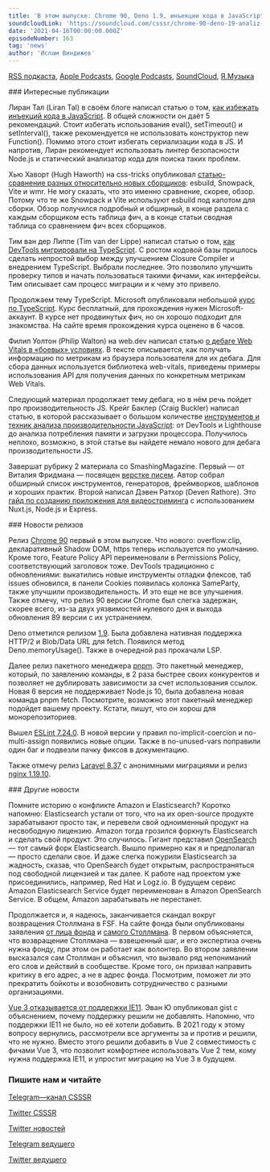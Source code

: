 ```yaml
---
title: 'В этом выпуске: Chrome 90, Deno 1.9, инъекции кода в JavaScript и анализ производительности JS, миграция DevTools на TypeScript, обзор относительно новых сборщиков, верстка писем, pnpm 6 и ESLint 7.24.0.'
soundcloudLink: 'https://soundcloud.com/csssr/chrome-90-deno-19-analiz-proizvoditelnosti-js-sborshchiki-verstka-pisem-pnpm-6-eslint-7240'
date: '2021-04-16T00:00:00.000Z'
episodeNumber: 163
tag: 'news'
author: 'Ислам Виндижев'
---
```


  [RSS подкаста](https://radio.csssr.com/rss/news512.rss), [Apple Podcasts](https://podcasts.apple.com/us/podcast/id1370045815), [Google Podcasts](https://podcasts.google.com/?feed=aHR0cHM6Ly9yYWRpby5jc3Nzci5jb20vcnNzL25ld3M1MTIucnNz&ep=14), [SoundCloud](https://soundcloud.com/csssr/sets/512-news), [Я.Музыка](https://music.yandex.ru/album/7040324/track/54795992)

<ParagraphWithImage imageName="manWithLaptop" imageSide="right">
  ### Интересные публикации

Лиран Тал (Liran Tal) в своём блоге написал статью о том, [как избежать инъекций кода в JavaScript](https://snyk.io/blog/5-ways-to-prevent-code-injection-in-javascript-and-node-js/). В общей сложности он даёт 5 рекомендаций. Стоит избегать использования eval(), setTimeout() и setInterval(), также рекомендуется не использовать конструктор new Function(). Помимо этого стоит избегать сериализации кода в JS. И напротив, Лиран рекомендует использовать линтер безопасности Node.js и статический анализатор кода для поиска таких проблем.
</ParagraphWithImage>

Хью Хаворт (Hugh Haworth) на css-tricks опубликовал [статью-сравнение разных относительно новых сборщиков](https://css-tricks.com/comparing-the-new-generation-of-build-tools/): esbuild, Snowpack, Vite и wmr. Не могу сказать, что это именно сравнение, скорее, обзор. Потому что те же Snowpack и Vite используют esbuild под капотом для сборки. Обзор получился подробный и обширный, в конце раздела с каждым сборщиком есть таблица фич, а в конце статьи сводная таблица со сравнением фич всех сборщиков.

Тим ван дер Липпе (Tim van der Lippe) написал статью о том, [как DevTools мигрировали на TypeScript](https://developer.chrome.com/blog/migrating-to-typescript/). С ростом кодовой базы пришлось сделать непростой выбор между улучшением Closure Compiler и внедрением TypeScript. Выбрали последнее. Это позволило улучшить проверку типов и начать пользоваться такими фичами, как интерфейсы. Тим описывает сам процесс миграции и к чему это привело.

Продолжаем тему TypeScript. Microsoft опубликовали небольшой [курс по TypeScript](https://docs.microsoft.com/en-us/learn/paths/build-javascript-applications-typescript/). Курс бесплатный, для прохождения нужен Microsoft-аккаунт. В курсе нет продвинутых фич, но он хорошо подходит для знакомства. На сайте время прохождения курса оценено в 6 часов.

Филип Уолтон (Philip Walton) на web.dev написал статью [о дебаге Web Vitals в «боевых» условиях](https://web.dev/debug-web-vitals-in-the-field/). В тексте описывается, как получать информацию по метрикам из браузера пользователя для их дебага. Для сбора данных используется библиотека web-vitals, приведены примеры использования API для получения данных по конкретным метрикам Web Vitals.

Следующий материал продолжает тему дебага, но в нём речь пойдет про производительность JS. Крейг Баклер (Craig Buckler) написал статью, в которой рассказывает о большом количестве [инструментов и техник анализа производительности JavaScript](https://blog.asayer.io/the-ultimate-guide-to-fixing-javascript-performance-problems-in-browser-devtools): от DevTools и Lighthouse до анализа потребления памяти и загрузки процессора. Получилось неплохо, возможно, в этой статье вы найдете немало нового для дебага производительности JS.

Завершат рубрику 2 материала со SmashingMagazine. Первый — от Виталия Фридмана — посвящен [верстке писем](https://www.smashingmagazine.com/2021/04/complete-guide-html-email-templates-tools/). Автор собрал обширный список инструментов, генераторов, фреймворков, шаблонов и хороших практик. Второй написал Дэвен Ратхор (Deven Rathore). Это [гайд по созданию приложения для видеостриминга](https://www.smashingmagazine.com/2021/04/building-video-streaming-app-nuxtjs-node-express/) с использованием Nuxt.js, Node.js и Express.

<ParagraphWithImage imageName="laptopNews" imageSide="right">
  ### Новости релизов

Релиз [Chrome 90](https://developer.chrome.com/blog/new-in-chrome-90/) первый в этом выпуске. Что нового: overflow:clip, декларативный Shadow DOM, https теперь используется по умолчанию. Кроме того, Feature Policy API переименовали в Permissions Policy, соответствующий заголовок тоже. DevTools традиционно с обновлениями: выкатились новые инструменты отладки флексов, таб issues обновился, в панели Cookies появилась колонка SameParty, также улучшили производительность. И это еще не все улучшения. Также отмечу, что релиз 90 версии Chrome был слегка задержан, скорее всего, из-за двух уязвимостей нулевого дня и выхода обновления 89 версии с их устранением.
</ParagraphWithImage>

Deno отметился релизом [1.9](https://deno.com/blog/v1.9). Была добавлена нативная поддержка HTTP/2 и Blob/Data URL для fetch. Появился метод Deno.memoryUsage(). Также в очередной раз прокачали LSP.

Далее релиз пакетного менеджера [pnpm](https://github.com/pnpm/pnpm/releases/tag/v6.0.0). Это пакетный менеджер, который, по заявлению команды, в 2 раза быстрее своих конкурентов и позволяет не дублировать зависимости за счет использования ссылок. Новая 6 версия не поддерживает Node.js 10, была добавлена новая команда pnpm fetch. Посмотрите, возможно этот пакетный менеджер подойдет вашему проекту. Кстати, пишут, что он хорош для монорепозиториев.

Вышел [ESLint 7.24.0](https://eslint.org/blog/2021/04/eslint-v7.24.0-released). В новой версии у правил no-implicit-coercion и no-multi-assign появились новые опции. Также в no-unused-vars поправили один баг и подвезли пачку фиксов в документацию.

Также отмечу релиз [Laravel 8.37](https://laravel-news.com/laravel-anonymous-migrations) с анонимными миграциями и релиз [nginx 1.19.10](http://nginx.org/en/CHANGES).

<ParagraphWithImage imageName="laptopDialog" imageSide="right">
  ### Другие новости

Помните историю о конфликте Amazon и Elasticsearch? Коротко напомню: Elasticsearch устали от того, что на их open-source продукте зарабатывают просто так, и перевели свой одноименный продукт на несвободную лицензию. Amazon тогда грозился форкнуть Elasticsearch и сделать свой продукт. Это случилось. Гигант представил [OpenSearch](https://aws.amazon.com/blogs/opensource/introducing-opensearch/) — тот самый форк Elasticsearch. Вышло примерно как я и предполагал — просто сделали свое. И даже слегка пожурили Elasticsearch за жадность, сказав, что OpenSearch будет открытым, распространяться под свободной лицензией и так далее. К работе над проектом уже присоединились, например, Red Hat и Logz.io. В будущем сервис Amazon Elasticsearch Service будет переименован в Amazon OpenSearch Service. В общем, Amazon зарабатывать не перестанет.
</ParagraphWithImage>

Продолжается и, я надеюсь, заканчивается скандал вокруг возвращения Столлмана в FSF. На сайте фонда были опубликованы заявления [от лица фонда](https://www.fsf.org/news/statement-of-fsf-board-on-election-of-richard-stallman) и [самого Столлмана](https://www.fsf.org/news/rms-addresses-the-free-software-community). В первом объясняется, что возвращение Столлмана — взвешенный шаг, и его экспертиза очень нужна фонду, при этом он работает как волонтер. Во втором заявлении высказался сам Столлман и объяснил, что вызвало ряд непониманий его слов и действий в сообществе. Кроме того, он призвал направить критику в его адрес, а не в адрес фонда. Посмотрим, поможет ли это прекратить бойкоты и возобновить сотрудничество с разными организациями.

[Vue 3 отказывается от поддержки IE11](https://github.com/vuejs/rfcs/blob/ie11/active-rfcs/0000-vue3-ie11-support.md). Эван Ю опубликовал gist с объяснением,
почему поддержку решили не добавлять. Напомню, что поддержки IE11 не было, но её хотели добавить. В 2021 году к этому вопросу вернулись, рассмотрели все аргументы за и против и решили, что не нужно. Вместо этого решили добавить в Vue 2 совместимость с фичами Vue 3, что позволит комфортнее использовать Vue 2 тем, кому нужна поддержка IE11, и упростит миграцию на Vue 3 в будущем.

  ### Пишите нам и читайте
  [Telegram—канал CSSSR](https://t.me/csssr)

  [Twitter CSSSR](https://twitter.com/csssr_dev)

  [Twitter новостей](https://twitter.com/csssr_news)

  [Telegram ведущего](https://t.me/Vindizh)

  [Twitter ведущего](https://twitter.com/Vindizh)
